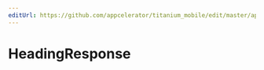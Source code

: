 ```yaml
---
editUrl: https://github.com/appcelerator/titanium_mobile/edit/master/apidoc/Titanium/Geolocation/Geolocation.yml
---
```

# HeadingResponse

<TypeHeader/>

<ApiDocs/>
